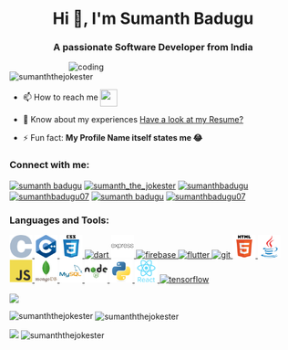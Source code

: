 <h1 align="center">Hi 👋, I'm Sumanth Badugu</h1>
<h3 align="center">A passionate Software Developer from India</h3>

<img align="right" alt="coding" width="400" src="https://i.pinimg.com/originals/e8/f4/53/e8f453469a3ec97ecd354df465d73913.gif"> 

<p align="left"> <img src="https://komarev.com/ghpvc/?username=sumanththejokester&label=Profile%20views&color=0e75b6&style=flat" alt="sumanththejokester" /> </p>

- 📫 How to reach me     <a href="mailto:sumanth.badugu07@gmail.com" target="blank"><img align="center" src="https://flat-icons.com/wp-content/uploads/2022/07/Gmail-Icon-Aesthetic.png" alt="" height="30" width="30" /></a>

- 📄 Know about my experiences [Have a look at my Resume? ](https://drive.google.com/file/d/1ZjIMgQYiFGwA4F2UOoslW59isNRXnJL5/view?usp=sharing)

- ⚡ Fun fact: **My Profile Name itself states me 😂**

<h3 align="left">Connect with me:</h3>
<p align="left">
<a href="https://www.linkedin.com/in/sumanth-badugu/" target="blank"><img align="center" src="https://raw.githubusercontent.com/rahuldkjain/github-profile-readme-generator/master/src/images/icons/Social/linked-in-alt.svg" alt="sumanth badugu" height="30" width="40" /></a>
<a href="https://instagram.com/sumanth_the_jokester" target="blank"><img align="center" src="https://raw.githubusercontent.com/rahuldkjain/github-profile-readme-generator/master/src/images/icons/Social/instagram.svg" alt="sumanth_the_jokester" height="30" width="40" /></a>
<a href="https://www.codechef.com/users/sumanthbadugu" target="blank"><img align="center" src="https://cdn.jsdelivr.net/npm/simple-icons@3.1.0/icons/codechef.svg" alt="sumanthbadugu" height="30" width="40" /></a>
<a href="https://www.hackerrank.com/sumanth_badugu07?hr_r=1" target="blank"><img align="center" src="https://raw.githubusercontent.com/rahuldkjain/github-profile-readme-generator/master/src/images/icons/Social/hackerrank.svg" alt="sumanthbadugu07" height="30" width="40" /></a>
<a href="https://leetcode.com/user3460wU/" target="blank"><img align="center" src="https://raw.githubusercontent.com/rahuldkjain/github-profile-readme-generator/master/src/images/icons/Social/leet-code.svg" alt="sumanth badugu" height="30" width="40" /></a>
<a href="https://auth.geeksforgeeks.org/user/sumanthbadugu07" target="blank"><img align="center" src="https://raw.githubusercontent.com/rahuldkjain/github-profile-readme-generator/master/src/images/icons/Social/geeks-for-geeks.svg" alt="sumanthbadugu07" height="30" width="40" /></a>
</p>

<h3 align="left">Languages and Tools:</h3>
<p align="left"> <a href="https://www.cprogramming.com/" target="_blank" rel="noreferrer"> <img src="https://raw.githubusercontent.com/devicons/devicon/master/icons/c/c-original.svg" alt="c" width="40" height="40"/> </a> <a href="https://www.w3schools.com/cpp/" target="_blank" rel="noreferrer"> <img src="https://raw.githubusercontent.com/devicons/devicon/master/icons/cplusplus/cplusplus-original.svg" alt="cplusplus" width="40" height="40"/> </a> <a href="https://www.w3schools.com/css/" target="_blank" rel="noreferrer"> <img src="https://raw.githubusercontent.com/devicons/devicon/master/icons/css3/css3-original-wordmark.svg" alt="css3" width="40" height="40"/> </a> <a href="https://dart.dev" target="_blank" rel="noreferrer"> <img src="https://www.vectorlogo.zone/logos/dartlang/dartlang-icon.svg" alt="dart" width="40" height="40"/> </a> <a href="https://expressjs.com" target="_blank" rel="noreferrer"> <img src="https://raw.githubusercontent.com/devicons/devicon/master/icons/express/express-original-wordmark.svg" alt="express" width="40" height="40"/> </a> <a href="https://firebase.google.com/" target="_blank" rel="noreferrer"> <img src="https://www.vectorlogo.zone/logos/firebase/firebase-icon.svg" alt="firebase" width="40" height="40"/> </a> <a href="https://flutter.dev" target="_blank" rel="noreferrer"> <img src="https://www.vectorlogo.zone/logos/flutterio/flutterio-icon.svg" alt="flutter" width="40" height="40"/> </a> <a href="https://git-scm.com/" target="_blank" rel="noreferrer"> <img src="https://www.vectorlogo.zone/logos/git-scm/git-scm-icon.svg" alt="git" width="40" height="40"/> </a> <a href="https://www.w3.org/html/" target="_blank" rel="noreferrer"> <img src="https://raw.githubusercontent.com/devicons/devicon/master/icons/html5/html5-original-wordmark.svg" alt="html5" width="40" height="40"/> </a> <a href="https://www.java.com" target="_blank" rel="noreferrer"> <img src="https://raw.githubusercontent.com/devicons/devicon/master/icons/java/java-original.svg" alt="java" width="40" height="40"/> </a> <a href="https://developer.mozilla.org/en-US/docs/Web/JavaScript" target="_blank" rel="noreferrer"> <img src="https://raw.githubusercontent.com/devicons/devicon/master/icons/javascript/javascript-original.svg" alt="javascript" width="40" height="40"/> </a> <a href="https://www.mongodb.com/" target="_blank" rel="noreferrer"> <img src="https://raw.githubusercontent.com/devicons/devicon/master/icons/mongodb/mongodb-original-wordmark.svg" alt="mongodb" width="40" height="40"/> </a> <a href="https://www.mysql.com/" target="_blank" rel="noreferrer"> <img src="https://raw.githubusercontent.com/devicons/devicon/master/icons/mysql/mysql-original-wordmark.svg" alt="mysql" width="40" height="40"/> </a> <a href="https://nodejs.org" target="_blank" rel="noreferrer"> <img src="https://raw.githubusercontent.com/devicons/devicon/master/icons/nodejs/nodejs-original-wordmark.svg" alt="nodejs" width="40" height="40"/> </a> <a href="https://www.python.org" target="_blank" rel="noreferrer"> <img src="https://raw.githubusercontent.com/devicons/devicon/master/icons/python/python-original.svg" alt="python" width="40" height="40"/> </a> <a href="https://reactjs.org/" target="_blank" rel="noreferrer"> <img src="https://raw.githubusercontent.com/devicons/devicon/master/icons/react/react-original-wordmark.svg" alt="react" width="40" height="40"/> </a> <a href="https://www.tensorflow.org" target="_blank" rel="noreferrer"> <img src="https://www.vectorlogo.zone/logos/tensorflow/tensorflow-icon.svg" alt="tensorflow" width="40" height="40"/> </a> </p>

<p><img align="center" src="https://github-profile-summary-cards.vercel.app/api/cards/profile-details?username=sumanththejokester&theme=github_dark" /></p>

<p><img align="left" src="http://github-profile-summary-cards.vercel.app/api/cards/repos-per-language?username=sumanththejokester&theme=tokyonight&exclude={exclude}" alt="sumanththejokester" /></p>

<p>&nbsp;<img align="center" src="https://github-profile-summary-cards.vercel.app/api/cards/stats?username=sumanththejokester&theme=tokyonight" alt="sumanththejokester" /></p>

<div><p><img align="left" src="http://github-profile-summary-cards.vercel.app/api/cards/most-commit-language?username=sumanththejokester&theme=midnight_purple&exclude={exclude}" /></p>

<p>&nbsp;<img align="center" src="http://github-profile-summary-cards.vercel.app/api/cards/productive-time?username=sumanththejokester&theme=midnight_purple&utcOffset=8" alt="sumanththejokester" /></p></div>

